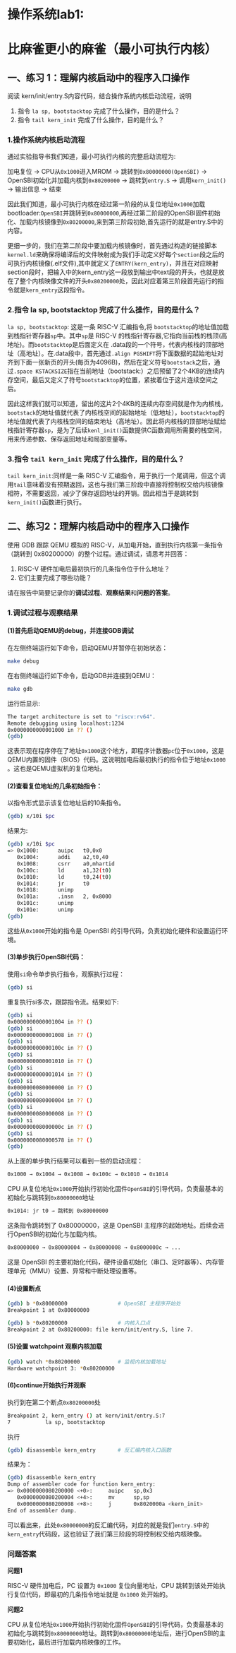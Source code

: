 # 操作系统lab1: 
# 比麻雀更小的麻雀（最小可执行内核）
## 一、练习 1：理解内核启动中的程序入口操作

阅读 kern/init/entry.S内容代码，结合操作系统内核启动流程，说明

1. 指令 `la sp, bootstacktop` 完成了什么操作，目的是什么？ 
2. 指令 `tail kern_init` 完成了什么操作，目的是什么？

### 1.操作系统内核启动流程

通过实验指导书我们知道，最小可执行内核的完整启动流程为:

加电复位 → CPU从`0x1000`进入MROM → 跳转到`0x80000000(OpenSBI)` → OpenSBI初始化并加载内核到`0x80200000` → 跳转到`entry.S` → 调用`kern_init()` → 输出信息 → 结束

因此我们知道，最小可执行内核在经过第一阶段的从复位地址`0x1000`加载bootloader:`OpenSBI`并跳转到`0x80000000`,再经过第二阶段的OpenSBI固件初始化、加载内核镜像到`0x80200000`,来到第三阶段初始,首先运行的就是entry.S中的内容。

更细一步的，我们在第二阶段中要加载内核镜像时，首先通过构造的链接脚本`kernel.ld`来确保将编译后的文件映射成为我们手动定义好每个`section`段之后的可执行内核镜像(.elf文件),其中就定义了`ENTRY(kern_entry)`，并且在对应映射section段时，把输入中的kern_entry这一段放到输出中text段的开头，也就是放在了整个内核映像文件的开头`0x80200000`处，因此对应着第三阶段首先运行的指令就是`kern_entry`这段指令。

### 2.指令 la sp, bootstacktop 完成了什么操作，目的是什么？

`la sp, bootstacktop`: 这是一条 RISC-V 汇编指令,将 `bootstacktop`的​​地址值​​加载到栈指针寄存器`sp`中。其中`sp`是 RISC-V 的​​栈指针寄存器,它指向当前栈的栈顶(高地址)。而`bootstacktop`是后面定义在 .data段的一个符号，代表内核栈的​​顶部地址​​（高地址）。在.data段中，首先通过`.align PGSHIFT`将下面数据的起始地址对齐到下面一张新页的开头(每页为4096B)，然后在定义符号`bootstack`之后，通过`.space KSTACKSIZE`指在当前地址（bootstack:）之后预留了2个4KB的连续内存空间，最后又定义了符号`bootstacktop`的位置，紧挨着位于这片连续空间之后。

因此这样我们就可以知道，留出的这片2个4KB的连续内存空间就是作为内核栈，`bootstack`的地址值就代表了内核栈空间的​​起始地址​​（低地址），`bootstacktop`的地址值就代表了内核栈空间的​​结束地址​​（高地址）。因此将内核栈的顶部地址赋给栈指针寄存器`sp`，是为了后续`kenl_init()`函数提供C函数调用所需要的栈空间，用来传递参数、保存返回地址和局部变量等。

### 3.指令 `tail kern_init` 完成了什么操作，目的是什么？

`tail kern_init`:同样是一条 RISC-V 汇编指令，用于执行一个​​尾调用​​，但这个调用`tail`意味着没有预期返回，这也与我们第三阶段中直接将控制权交给内核镜像相符，不需要返回，减少了保存返回地址的开销。因此相当于是跳转到`kern_init()`函数进行执行。


## 二、练习2：理解内核启动中的程序入口操作

使用 GDB 跟踪 QEMU 模拟的 RISC-V，从加电开始，直到执行内核第一条指令（跳转到 0x80200000）的整个过程。通过调试，请思考并回答：

1. RISC-V 硬件加电后最初执行的几条指令位于什么地址？
2. 它们主要完成了哪些功能？

请在报告中简要记录你的**调试过程**、**观察结果**和**问题的答案**。

### 1.调试过程与观察结果

#### (1)首先启动QEMU的debug，并连接GDB调试

在左侧终端运行如下命令，启动QEMU并暂停在初始状态：
```bash
make debug
```

在右侧终端运行如下命令，启动GDB并连接到QEMU：
```bash
make gdb
```

运行后显示:
```bash
The target architecture is set to "riscv:rv64".
Remote debugging using localhost:1234
0x0000000000001000 in ?? ()
(gdb) 
```

这表示现在程序停在了地址`0x1000`这个地方，即程序计数器`pc`位于`0x1000`，这是QEMU内置的固件（BIOS）代码。这说明加电后最初执行的指令位于地址`​​0x1000`​​。这也是QEMU虚拟机的复位地址。

#### (2)查看复位地址的几条初始指令​​：
以指令形式显示该复位地址后的10条指令。
```bash
(gdb) x/10i $pc
```
结果为:

```bash
(gdb) x/10i $pc
=> 0x1000:      auipc   t0,0x0
   0x1004:      addi    a2,t0,40
   0x1008:      csrr    a0,mhartid
   0x100c:      ld      a1,32(t0)
   0x1010:      ld      t0,24(t0)
   0x1014:      jr      t0
   0x1018:      unimp
   0x101a:      .insn   2, 0x8000
   0x101c:      unimp
   0x101e:      unimp
(gdb) 
```
这些从`0x1000`开始的指令是 OpenSBI 的​​引导代码，负责初始化硬件和设置运行环境。

#### (3)单步执行OpenSBI代码​​：
使用`si`命令单步执行指令，观察执行过程：
```bash
(gdb) si
```
重复执行si多次，跟踪指令流。结果如下:

```bash
(gdb) si
0x0000000000001004 in ?? ()
(gdb) si
0x0000000000001008 in ?? ()
(gdb) si
0x000000000000100c in ?? ()
(gdb) si
0x0000000000001010 in ?? ()
(gdb) si
0x0000000000001014 in ?? ()
(gdb) si
0x0000000080000000 in ?? ()
(gdb) si
0x0000000080000004 in ?? ()
(gdb) si
0x0000000080000008 in ?? ()
(gdb) si
0x000000008000000c in ?? ()
(gdb) si
0x0000000080000578 in ?? ()
(gdb) 
```
从上面的单步执行结果可以看到一些的启动流程：
```bash
0x1000 → 0x1004 → 0x1008 → 0x100c → 0x1010 → 0x1014
```
CPU 从复位地址`0x1000`开始执行初始化固件`OpenSBI`的引导代码，负责最基本的初始化与跳转到`0x80000000`地址
```bash
0x1014: jr t0 → 跳转到 0x80000000
```
这条指令跳转到了 0x80000000，这是 OpenSBI 主程序的起始地址。后续会进行OpenSBI的初始化与加载内核。
```bash
0x80000000 → 0x80000004 → 0x80000008 → 0x8000000c → ...
```
这是 OpenSBI 的主要初始化代码，硬件设备初始化（串口、定时器等）、内存管理单元（MMU）设置、异常和中断处理设置等。

#### (4)设置断点
```bash
(gdb) b *0x80000000                # OpenSBI 主程序开始处
Breakpoint 1 at 0x80000000

(gdb) b *0x80200000                # 内核入口点
Breakpoint 2 at 0x80200000: file kern/init/entry.S, line 7.
```

#### (5)设置 watchpoint 观察内核加载

```bash
(gdb) watch *0x80200000            # 监视内核加载地址
Hardware watchpoint 3: *0x80200000
```
#### (6)continue开始执行并观察
执行到在第二个断点`0x80200000`处
```bash
Breakpoint 2, kern_entry () at kern/init/entry.S:7
7           la sp, bootstacktop
```
执行
```bash
(gdb) disassemble kern_entry       # 反汇编内核入口函数
```
结果为：
```bash
(gdb) disassemble kern_entry
Dump of assembler code for function kern_entry:
=> 0x0000000080200000 <+0>:     auipc   sp,0x3
   0x0000000080200004 <+4>:     mv      sp,sp
   0x0000000080200008 <+8>:     j       0x8020000a <kern_init>
End of assembler dump.
```
可以看出来，此处`0x80000000`的反汇编代码，对应的就是我们`entry.S`中的`kern_entry`代码段，这也验证了我们第三阶段的将控制权交给内核映像。


### 问题答案

**问题1**

RISC-V 硬件加电后，PC 设置为 `0x1000` 复位向量地址，CPU 跳转到该处开始执行复位代码，即最初的几条指令地址就是 `0x1000` 处开始的。

**问题2**

CPU 从复位地址`0x1000`开始执行初始化固件`OpenSBI`的引导代码，负责最基本的初始化与跳转到`0x80000000`地址。跳转到`0x80000000`地址后，进行OpenSBI的主要初始化，最后进行加载内核映像的工作。

